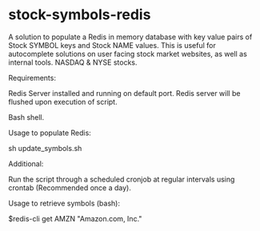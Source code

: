# stock-symbols-redis

A solution to populate a Redis in memory database with key value pairs of Stock SYMBOL keys and Stock NAME values. This is useful
for autocomplete solutions on user facing stock market websites, as well as internal tools. NASDAQ & NYSE stocks.

Requirements: 

Redis Server installed and running on default port. Redis server will be flushed upon execution of script.

Bash shell. 


Usage to populate Redis:

sh update_symbols.sh


Additional:

Run the script through a scheduled cronjob at regular intervals using crontab (Recommended once a day).


Usage to retrieve symbols (bash):

$redis-cli get AMZN
"Amazon.com, Inc."

